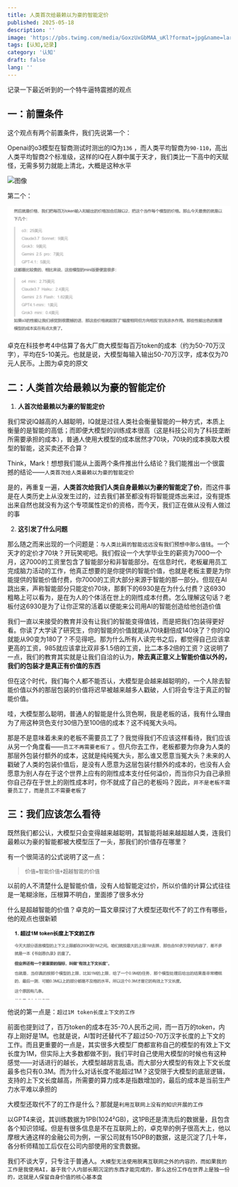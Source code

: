```yaml
---
title: 人类首次给最赖以为豪的智能定价
published: 2025-05-18
description: ''
image: 'https://pbs.twimg.com/media/GoxzUxGbMAA_uKl?format=jpg&name=large'
tags: [认知,记录]
category: '认知'
draft: false 
lang: ''
---
```


记录一下最近听到的一个特牛逼特震撼的观点

## 一：前置条件

这个观点有两个前置条件，我们先说第一个：

Openai的o3模型在智商测试时测出的IQ为`136` ，而人类平均智商为`90-110`，高出人类平均智商2个标准级，这样的IQ在人群中属于天才，我们类比一下高中的天赋怪，无需多努力就能上清北，大概是这种水平

![图像](https://pbs.twimg.com/media/GoxzUxGbMAA_uKl?format=jpg&name=large)

第二个：

![](assets/images/2025-05-18-11-47-05-image.png)

卓克在科技参考4中估算了各大厂商大模型每百万token的成本（约为50-70万汉字），平均在5-10美元。也就是说，大模型每输入输出50-70万汉字，成本仅为70元人民币。上图为卓克的原文

## 二：人类首次给最赖以为豪的智能定价

1. **人首次给最赖以为豪的智能定价**

我们常说IQ越高的人越聪明，IQ就是过往人类社会衡量智能的一种方式，本质上衡量的是智能的高低；而即便大模型的训练成本很高（这是科技公司为了科技垄断所需要承担的成本），普通人使用大模型的成本居然才70块，70块的成本换取大模型的智能，这买卖还不合算？

Think，Mark！想想我们能从上面两个条件推出什么结论？我们能推出一个很震撼的结论——`人类首次给人类最赖以为豪的智能定价`

是的，再重复一遍，**人类首次给我们人类自身最赖以为豪的智能定了价**，而这件事是在人类历史上从没发生过的，过去我们甚至都没有将智能提炼出来过，没有提炼出来自然也就没有为这个专项属性定价的资格，而今天，我们正在做从没有人做过的事

2. **这引发了什么问题**

那么随之而来出现的一个问题是：`与人类比肩的智能远远没有我们预想中那么值钱`。一个天才的定价才70块？开玩笑呢吧。我们假设一个大学毕业生的薪资为7000一个月，这7000的工资里包含了智能部分和非智能部分。在信息时代，老板雇用员工完成脑力活动的工作，他真正想要的是你提供的智能价值，也就是老板主要是为你能提供的智能价值付费，你7000的工资大部分来源于智能的那一部分。但现在AI跳出来，声称智能部分只能定价70块，那剩下的6930是在为什么付费？这6930粗略上可以看为，是在为人的个体活在世上的刚性成本付费。怎么理解这句话？老板付这6930是为了让你正常的活着以便能来公司用AI的智能创造给他创造价值

我们一直以来接受的教育并没有让我们的智能变得值钱，而是把我们包装得更好看。你读了大学读了研究生，你的智能的价值就能从70块翻倍成140块了？你的IQ就能从90变为180了？不见得吧。那为什么所有人读完书之后，都觉得自己应该拿更高的工资，985就应该拿比双非多1.5倍的工资，比二本多2倍的工资？这说明了一点，我们的教育其实就是让我们自洽的认为，**除去真正意义上智能价值以外的，我们的包装才是真正有价值的东西**

但在这个时代，我们每个人都不能否认，大模型是会越来越聪明的，一个人除去智能价值以外的那层包装的价值将迟早被越来越多人戳破，人们将会专注于真正的智能价值。

哇，大模型那么聪明，普通人的智能是什么货色啊，我是老板的话，我有什么理由为了用这种货色支付30倍乃至100倍的成本？这不纯冤大头吗。

那是不是意味着未来的老板不需要员工了？我觉得我们不应该这样看待，我们应该从另一个角度看——`员工不再需要老板了` 。但凡你去工作，老板都要为你身为人类的那层外包装付额外的成本，这就是纯纯冤大头，那么谁又愿意当冤大头？未来的人戳破了人类的包装价值后，是没有人愿意为这层包装付额外的成本的，也没有人会愿意为别人存在于这个世界上应有的刚性成本支付任何溢价，而当你只为自己承担你自己存在于世上的刚性成本时，你不就成了自己的老板吗？因此，`并不是老板不需要员工了，而是员工不需要老板了`

## 三：我们应该怎么看待

既然我们都公认，大模型只会变得越来越聪明，其智能将越来越超越人类，连我们最赖以为豪的智能都被大模型压了一头，那我们的价值存在哪里？

有一个很简洁的公式说明了这一点：

> `价值=智能价值+超越智能的价值`

以前的人不清楚什么是智能价值，没有人给智能定过价，所以价值的计算公式往往是一笔糊涂账，压根算不明白，里面掺了很多水分

什么是超越智能的价值？卓克的一篇文章探讨了大模型还取代不了的工作有哪些，他的观点也很新颖

![](assets/images/2025-05-18-14-31-38-image.png)

他说的第一点是：`超过1M token长度上下文的工作`

前面也提到过了，百万token的成本在35-70人民币之间，而一百万的token，内存上刚好是1M。也就是说，AI暂时还替代不了超过50-70万汉字长度的上下文的工作。而且更重要的一点是，其实很多大模型厂商都宣称自己的模型的有效上下文长度为1M，但实际上大多数都做不到，我们平时自己使用大模型的时候也有这种感觉——对话进行的越长，大模型越胡言乱语。而大部分大模型的有效上下文长度最多也只有0.3M。而为什么对话长度不能超过1M？这受限于大模型的底层逻辑，支持的上下文长度越高，所需要的算力成本是指数增加的，最后的成本是当前生产力水平难以承担的

大模型还取代不了的工作是什么？那就是`利用互联网上没有的知识开展的工作`

以GPT4来说，其训练数据为1PB(1024²GB)，这1PB还是清洗后的数据量，且包含各个知识领域。但是有很多信息是不在互联网上的，卓克举的例子很高大上，他以摩根大通这样的金融公司为例，一家公司就有150PB的数据，这是沉淀了几十年，各分析师精加工后仅在公司内部使用的宝贵数据。

我们不谈大亨，只专注于普通人。`大模型无法使用脱离互联网之外的内容的，而如果我的工作是我使用AI，基于我个人内部长期沉淀的东西才能完成的，那么这份工作在世界上是独一份的，这就是人保留自身价值的核心基本盘`
